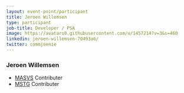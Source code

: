 ```yaml
---
layout: event-point/participant
title: Jeroen Willemsen
type: participant
job-title: Developer / PSA
image: https://avatars0.githubusercontent.com/u/1457214?v=3&s=460
linkedin: jeroen-willemsen-70493a6/
twitter: commjoenie
---
```


### Jeroen Willemsen

* [MASVS](https://github.com/OWASP/owasp-masvs) Contributer
* [MSTG](https://github.com/OWASP/owasp-mstg) Contributer
